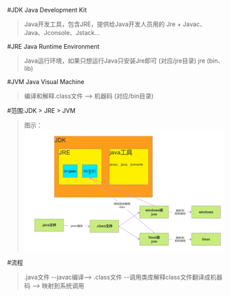 #JDK Java Development Kit
>Java开发工具，包含JRE，提供给Java开发人员用的
>Jre + Javac、Java、Jconsole、Jstack...


#JRE Java Runtime Environment
>Java运行环境，如果只想运行Java只安装Jre即可  (对应/jre目录)
>jre (bin、lib)


#JVM Java Visual Machine
>编译和解释.class文件 --> 机器码     (对应/bin目录)


#范围:JDK > JRE > JVM


>图示：
>![avatar](pic/jdk_jre_jvm.png)

#流程
>.java文件 --javac编译--> .class文件 --调用类库解释class文件翻译成机器码 --> 映射到系统调用